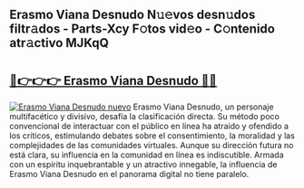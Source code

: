 ## Erasmo Viana Desnudo N𝚞𝚎vos desn𝚞dos filtr𝚊dos - Parts-Xcy F𝚘tos vid𝚎o - C𝚘ntenido atr𝚊ctivo MJKqQ

# <h2><a href="http://mb0ofo.tromn.icu/?c=Erasmo+Viana+Desnudo">🔗👉👉👉 Erasmo Viana Desnudo 🔗🔗</a></h2>

[![Erasmo Viana Desnudo nuevo](https://i.imgur.com/pEAQMta.gif)](http://mb0ofo.tromn.icu/?c=Erasmo+Viana+Desnudo)
Erasmo Viana Desnudo, un personaje multifacético y divisivo, desafía la clasificación directa. Su método poco convencional de interactuar con el público en línea ha atraído y ofendido a los críticos, estimulando debates sobre el consentimiento, la moralidad y las complejidades de las comunidades virtuales. Aunque su dirección futura no está clara, su influencia en la comunidad en línea es indiscutible. Armada con un espíritu inquebrantable y un atractivo innegable, la influencia de Erasmo Viana Desnudo en el panorama digital no tiene paralelo.
